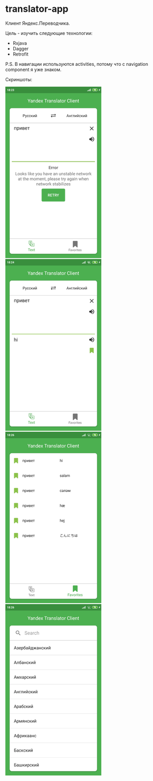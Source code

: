 # translator-app
Клиент Яндекс.Переводчика.

Цель - изучить следующие технологии:
* Rxjava
* Dagger
* Retrofit

P.S. В навигации используются activities, потому что с navigation component я уже знаком.

Скриншоты: 

<img src="images/Screenshot_2020-04-15-18-23-48-599_siyateagan.example.translatorapp.jpg" width="300" > <img src="images/Screenshot_2020-04-15-18-24-02-587_siyateagan.example.translatorapp.jpg" width="300" >
<img src="images/Screenshot_2020-04-15-18-26-04-286_siyateagan.example.translatorapp.jpg" width="300" >
<img src="images/Screenshot_2020-04-15-18-26-09-083_siyateagan.example.translatorapp.jpg" width="300" >
